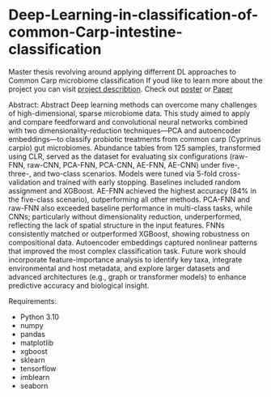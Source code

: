 # Deep-Learning-in-classification-of-common-Carp-intestine-classification
Master thesis revolving around applying differrent DL approaches to Common Carp microbiome classification 
If youd like to learn more about the project you can visit [project describtion](https://theta.edu.pl/grants/common_carp/).
Check out [poster](https://theta.edu.pl/wp-content/uploads/2025/05/Neural_nets_carp_aiEAAP-2025.pdf) or [Paper](https://github.com/paq88/Deep-Learning-in-classification-of-common-Carp-intestine-classification/blob/main/Deep-Learning-in-classification-of-common-Carp-intestine-classification-preprint-Marek-Sztuka.pdf)

Abstract: 
Abstract 
Deep learning methods can overcome many challenges of high-dimensional, sparse microbiome data. This study aimed to apply and compare feedforward and convolutional neural networks combined with two dimensionality-reduction techniques—PCA and autoencoder embeddings—to classify probiotic treatments from common carp (Cyprinus carpio) gut microbiomes.
Abundance tables from 125 samples, transformed using CLR, served as the dataset for evaluating six configurations (raw-FNN, raw-CNN, PCA-FNN, PCA-CNN, AE-FNN, AE-CNN) under five-, three-, and two-class scenarios. Models were tuned via 5-fold cross-validation and trained with early stopping. Baselines included random assignment and XGBoost.
AE-FNN achieved the highest accuracy (84% in the five-class scenario), outperforming all other methods. PCA-FNN and raw-FNN also exceeded baseline performance in multi-class tasks, while CNNs; particularly without dimensionality reduction, underperformed, reflecting the lack of spatial structure in the input features. FNNs consistently matched or outperformed XGBoost, showing robustness on compositional data. Autoencoder embeddings captured nonlinear patterns that improved the most complex classification task.
Future work should incorporate feature-importance analysis to identify key taxa, integrate environmental and host metadata, and explore larger datasets and advanced architectures (e.g., graph or transformer models) to enhance predictive accuracy and biological insight.

Requirements: 
- Python 3.10
- numpy
- pandas
- matplotlib
- xgboost
- sklearn
- tensorflow
- imblearn
- seaborn
